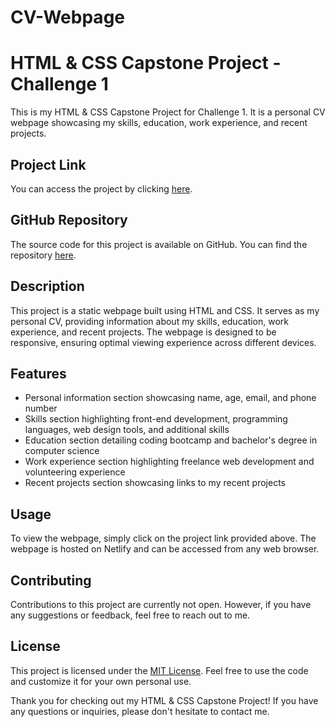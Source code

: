 # CV-Webpage

# HTML & CSS Capstone Project - Challenge 1

This is my HTML & CSS Capstone Project for Challenge 1. It is a personal CV webpage showcasing my skills, education, work experience, and recent projects.

## Project Link

You can access the project by clicking [here](https://aedenmanellcvwebpage.netlify.app/).

## GitHub Repository

The source code for this project is available on GitHub. You can find the repository [here](https://github.com/Aeden-Manell/CV-Webpage).

## Description

This project is a static webpage built using HTML and CSS. It serves as my personal CV, providing information about my skills, education, work experience, and recent projects. The webpage is designed to be responsive, ensuring optimal viewing experience across different devices.

## Features

- Personal information section showcasing name, age, email, and phone number
- Skills section highlighting front-end development, programming languages, web design tools, and additional skills
- Education section detailing coding bootcamp and bachelor's degree in computer science
- Work experience section highlighting freelance web development and volunteering experience
- Recent projects section showcasing links to my recent projects

## Usage

To view the webpage, simply click on the project link provided above. The webpage is hosted on Netlify and can be accessed from any web browser.

## Contributing

Contributions to this project are currently not open. However, if you have any suggestions or feedback, feel free to reach out to me.

## License

This project is licensed under the [MIT License](LICENSE). Feel free to use the code and customize it for your own personal use.

Thank you for checking out my HTML & CSS Capstone Project! If you have any questions or inquiries, please don't hesitate to contact me.

